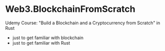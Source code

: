# Web3.BlockchainFromScratch
Udemy Course: "Build a Blockchain and a Cryptocurrency from Scratch" in Rust

- just to get familiar with blockchain
- just to get familiar with Rust
